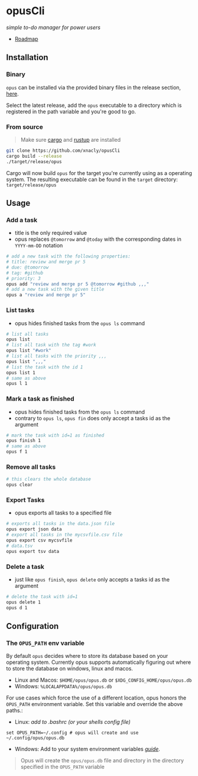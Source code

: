 # opusCli

_simple to-do manager for power users_

-   [Roadmap](https://github.com/xNaCly/opusCli/milestone/2)

## Installation

### Binary

`opus` can be installed via the provided binary files in the release section,
[here](https://github.com/xNaCly/opusCli/releases).

Select the latest release, add the `opus` executable to a directory which is registered in the path variable and you're
good to go.

### From source

> Make sure [cargo](https://doc.rust-lang.org/cargo/getting-started/installation.html) and
> [rustup](https://www.rust-lang.org/tools/install) are installed

```bash
git clone https://github.com/xnacly/opusCli
cargo build --release
./target/release/opus
```

Cargo will now build `opus` for the target you're currently using as a operating system. The resulting executable can be
found in the `target` directory: `target/release/opus`

## Usage

### Add a task

-   title is the only required value
-   opus replaces `@tomorrow` and `@today` with the corresponding dates in `YYYY-mm-DD` notation

```bash
# add a new task with the following properties:
# title: review and merge pr 5
# due: @tomorrow
# tag: #github
# priority: 3
opus add "review and merge pr 5 @tomorrow #github ,,,"
# add a new task with the given title
opus a "review and merge pr 5"
```

### List tasks

-   opus hides finished tasks from the `opus ls` command

```bash
# list all tasks
opus list
# list all task with the tag #work
opus list "#work"
# list all tasks with the priority ,,,
opus list ",,,"
# list the task with the id 1
opus list 1
# same as above
opus l 1
```

### Mark a task as finished

-   opus hides finished tasks from the `opus ls` command
-   contrary to `opus ls`, `opus fin` does only accept a tasks id as the argument

```bash
# mark the task with id=1 as finished
opus finish 1
# same as above
opus f 1
```

### Remove all tasks

```bash
# this clears the whole database
opus clear
```

### Export Tasks

-   opus exports all tasks to a specified file

```bash
# exports all tasks in the data.json file
opus export json data
# export all tasks in the mycsvfile.csv file
opus export csv mycsvfile
# data.tsv
opus export tsv data
```

### Delete a task

-   just like `opus finish`, `opus delete` only accepts a tasks id as the argument

```bash
# delete the task with id=1
opus delete 1
opus d 1
```

## Configuration

### The `OPUS_PATH` env variable
By default `opus` decides where to store its database based on your operating system.
Currently opus supports automatically figuring out where to store the database on windows, linux and macos.

- Linux and Macos: `$HOME/opus/opus.db` or `$XDG_CONFIG_HOME/opus/opus.db`
- Windows: `%LOCALAPPDATA%/opus/opus.db`

For use cases which force the use of a different location, opus honors the `OPUS_PATH` environment variable.
Set this variable and override the above paths.:

- Linux:
*add to .bashrc (or your shells config file)*
```
set OPUS_PATH=~/.config # opus will create and use ~/.config/opus/opus.db
```

- Windows:
Add to your system environment variables *[guide](https://geekflare.com/system-environment-variables-in-windows/)*.

> Opus will create the `opus/opus.db` file and directory in the directory specified in the `OPUS_PATH` variable


